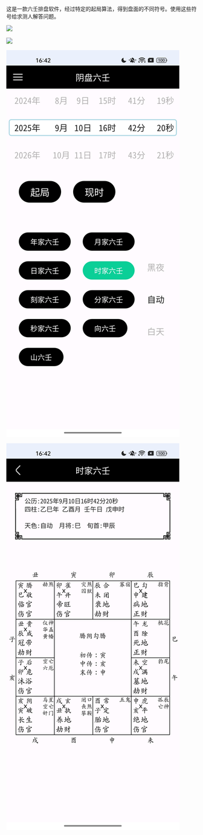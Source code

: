 这是一款六壬排盘软件，经过特定的起局算法，得到盘面的不同符号。使用这些符号给求测人解答问题。

![](./img/5/1.jpg)

![](./img/5/2.jpg)

![](./img/5/3.jpg)

![](./img/5/4.jpg)
